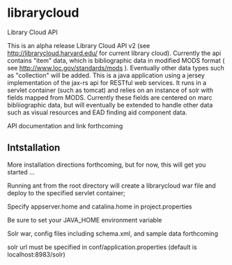 librarycloud
====

Library Cloud API

This is an alpha release Library Cloud API v2 (see http://librarycloud.harvard.edu/ for current library cloud). Currently the api contains "item" data, which is bibliographic data in modified MODS format ( see http://www.loc.gov/standards/mods ). Eventually other data types such as "collection" will be added. This is a java application using a jersey implementation of the jax-rs api for RESTful web services. It runs in a servlet container (such as tomcat) and relies on an instance of solr with fields mapped from MODS. Currently these fields are centered on marc bibliiographic data, but will eventually be extended to handle other data such as visual resources and EAD finding aid component data.

API documentation and link forthcoming

Intstallation
----------------

More installation directions forthcoming, but for now, this will get you started ...

Running ant from the root directory will create a librarycloud war file and deploy to the specified servlet container;

Specify appserver.home and catalina.home in project.properties

Be sure to set your JAVA_HOME environment variable

Solr war, config files including schema.xml, and sample data forthcoming

solr url must be specified in conf/application.properties (default is localhost:8983/solr)


